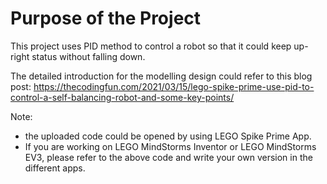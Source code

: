# Purpose of the Project
This project uses PID method to control a robot so that it could keep up-right status without falling down.

The detailed introduction for the modelling design could refer to this blog post:
https://thecodingfun.com/2021/03/15/lego-spike-prime-use-pid-to-control-a-self-balancing-robot-and-some-key-points/

Note:
- the uploaded code could be opened by using LEGO Spike Prime App. 
- If you are working on LEGO MindStorms Inventor or LEGO MindStorms EV3, please refer to the above code and write your own version in the different apps.
